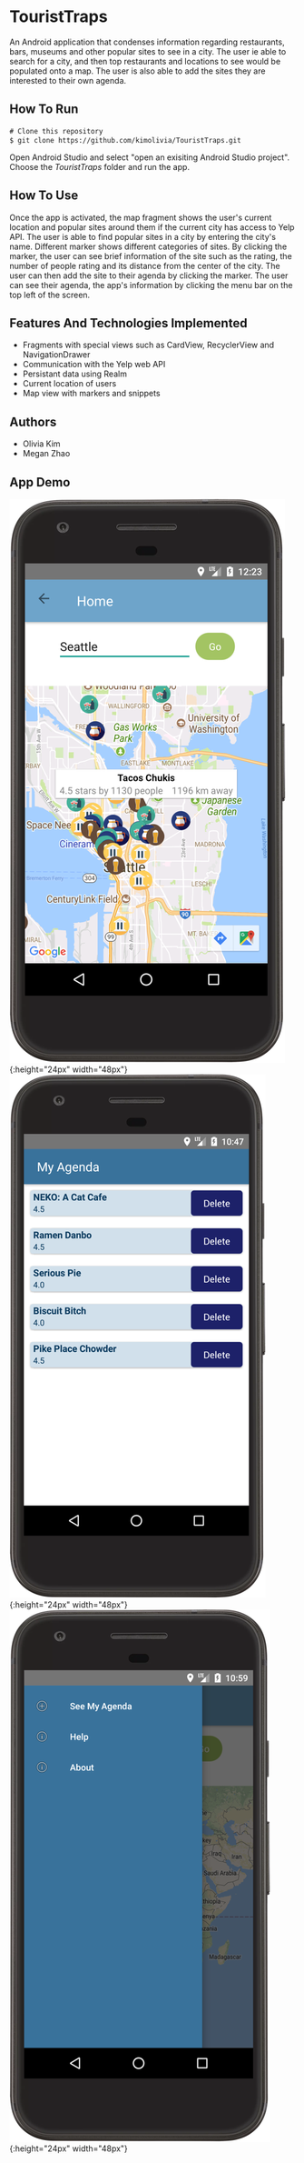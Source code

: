 # TouristTraps
An Android application that condenses information regarding restaurants, bars, museums and other popular sites to see in a city. The user ie able to search for a city, and then top restaurants and locations to see would be populated onto a map. The user is also able to add the sites they are interested to their own agenda. 

## How To Run
```
# Clone this repository
$ git clone https://github.com/kimolivia/TouristTraps.git
```
Open Android Studio and select "open an exisiting Android Studio project". 
Choose the *TouristTraps* folder and run the app. 

## How To Use
Once the app is activated, the map fragment shows the user's current location and popular sites around them if the current city has access to Yelp API. The user is able to find popular sites in a city by entering the city's name. Different marker shows different categories of sites. By clicking the marker, the user can see brief information of the site such as the rating, the number of people rating and its distance from the center of the city. The user can then add the site to their agenda by clicking the marker. The user can see their agenda, the app's information by clicking the menu bar on the top left of the screen. 

## Features And Technologies Implemented 
* Fragments with special views such as CardView, RecyclerView and NavigationDrawer
* Communication with the Yelp web API
* Persistant data using Realm
* Current location of users
* Map view with markers and snippets

## Authors
* Olivia Kim
* Megan Zhao

## App Demo
![Alt text](img-demo/mobile1.png?){:height="24px" width="48px"}
![Alt text](img-demo/mobile2.png?){:height="24px" width="48px"}
![Alt text](img-demo/mobile3.png?){:height="24px" width="48px"}
